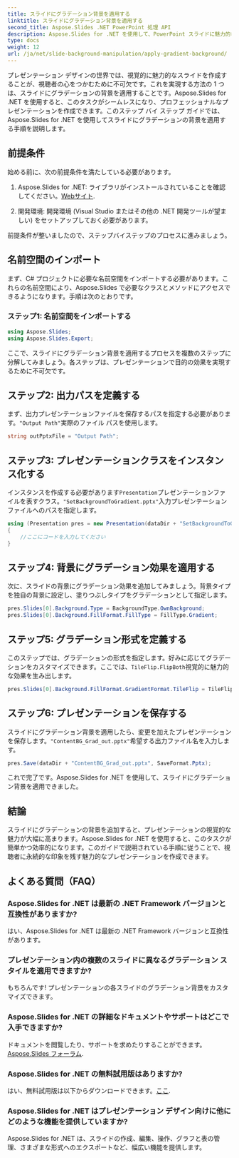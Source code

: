 ```yaml
---
title: スライドにグラデーション背景を適用する
linktitle: スライドにグラデーション背景を適用する
second_title: Aspose.Slides .NET PowerPoint 処理 API
description: Aspose.Slides for .NET を使用して、PowerPoint スライドに魅力的なグラデーション背景を適用する方法を学びます。プレゼンテーションのレベルを上げましょう。
type: docs
weight: 12
url: /ja/net/slide-background-manipulation/apply-gradient-background/
---
```


プレゼンテーション デザインの世界では、視覚的に魅力的なスライドを作成することが、視聴者の心をつかむために不可欠です。これを実現する方法の 1 つは、スライドにグラデーションの背景を適用することです。Aspose.Slides for .NET を使用すると、このタスクがシームレスになり、プロフェッショナルなプレゼンテーションを作成できます。このステップ バイ ステップ ガイドでは、Aspose.Slides for .NET を使用してスライドにグラデーションの背景を適用する手順を説明します。

## 前提条件

始める前に、次の前提条件を満たしている必要があります。

1.  Aspose.Slides for .NET: ライブラリがインストールされていることを確認してください。[Webサイト](https://releases.aspose.com/slides/net/).

2. 開発環境: 開発環境 (Visual Studio またはその他の .NET 開発ツールが望ましい) をセットアップしておく必要があります。

前提条件が整いましたので、ステップバイステップのプロセスに進みましょう。

## 名前空間のインポート

まず、C# プロジェクトに必要な名前空間をインポートする必要があります。これらの名前空間により、Aspose.Slides で必要なクラスとメソッドにアクセスできるようになります。手順は次のとおりです。

### ステップ1: 名前空間をインポートする

```csharp
using Aspose.Slides;
using Aspose.Slides.Export;
```

ここで、スライドにグラデーション背景を適用するプロセスを複数のステップに分解してみましょう。各ステップは、プレゼンテーションで目的の効果を実現するために不可欠です。

## ステップ2: 出力パスを定義する

まず、出力プレゼンテーションファイルを保存するパスを指定する必要があります。`"Output Path"`実際のファイル パスを使用します。

```csharp
string outPptxFile = "Output Path";
```

## ステップ3: プレゼンテーションクラスをインスタンス化する

インスタンスを作成する必要があります`Presentation`プレゼンテーションファイルを表すクラス。`"SetBackgroundToGradient.pptx"`入力プレゼンテーション ファイルへのパスを指定します。

```csharp
using (Presentation pres = new Presentation(dataDir + "SetBackgroundToGradient.pptx"))
{
    //ここにコードを入力してください
}
```

## ステップ4: 背景にグラデーション効果を適用する

次に、スライドの背景にグラデーション効果を追加してみましょう。背景タイプを独自の背景に設定し、塗りつぶしタイプをグラデーションとして指定します。

```csharp
pres.Slides[0].Background.Type = BackgroundType.OwnBackground;
pres.Slides[0].Background.FillFormat.FillType = FillType.Gradient;
```

## ステップ5: グラデーション形式を定義する

このステップでは、グラデーションの形式を指定します。好みに応じてグラデーションをカスタマイズできます。ここでは、`TileFlip.FlipBoth`視覚的に魅力的な効果を生み出します。

```csharp
pres.Slides[0].Background.FillFormat.GradientFormat.TileFlip = TileFlip.FlipBoth;
```

## ステップ6: プレゼンテーションを保存する

スライドにグラデーション背景を適用したら、変更を加えたプレゼンテーションを保存します。`"ContentBG_Grad_out.pptx"`希望する出力ファイル名を入力します。

```csharp
pres.Save(dataDir + "ContentBG_Grad_out.pptx", SaveFormat.Pptx);
```

これで完了です。Aspose.Slides for .NET を使用して、スライドにグラデーション背景を適用できました。

## 結論

スライドにグラデーションの背景を追加すると、プレゼンテーションの視覚的な魅力が大幅に高まります。Aspose.Slides for .NET を使用すると、このタスクが簡単かつ効率的になります。このガイドで説明されている手順に従うことで、視聴者に永続的な印象を残す魅力的なプレゼンテーションを作成できます。

## よくある質問（FAQ）

### Aspose.Slides for .NET は最新の .NET Framework バージョンと互換性がありますか?
はい、Aspose.Slides for .NET は最新の .NET Framework バージョンと互換性があります。

### プレゼンテーション内の複数のスライドに異なるグラデーション スタイルを適用できますか?
もちろんです! プレゼンテーションの各スライドのグラデーション背景をカスタマイズできます。

### Aspose.Slides for .NET の詳細なドキュメントやサポートはどこで入手できますか?
ドキュメントを閲覧したり、サポートを求めたりすることができます。[Aspose.Slides フォーラム](https://forum.aspose.com/).

### Aspose.Slides for .NET の無料試用版はありますか?
はい、無料試用版は以下からダウンロードできます。[ここ](https://releases.aspose.com/).

### Aspose.Slides for .NET はプレゼンテーション デザイン向けに他にどのような機能を提供していますか?
Aspose.Slides for .NET は、スライドの作成、編集、操作、グラフと表の管理、さまざまな形式へのエクスポートなど、幅広い機能を提供します。
